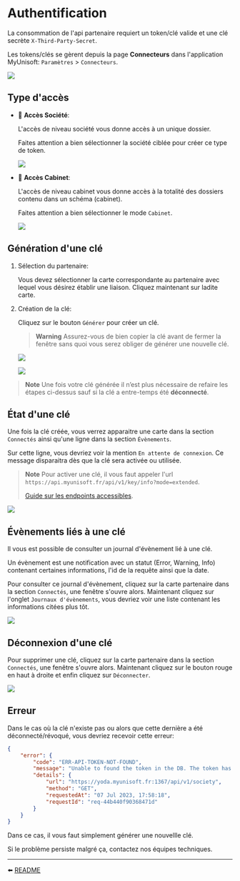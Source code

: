 <span id="readme-top"></span>

# Authentification

La consommation de l'api partenaire requiert un token/clé valide et une clé secrète `X-Third-Party-Secret`.

Les tokens/clés se gèrent depuis la page **Connecteurs** dans l'application MyUnisoft: `Paramètres` > `Connecteurs`.

![](./images/connector_path.png)

## Type d'accès

- 🔸 **Accès Société**:

    L'accès de niveau société vous donne accès à un unique dossier.

    Faites attention a bien sélectionner la société ciblée pour créer ce type de token.

    ![](./images/connector_society.png)

- 🔹 **Accès Cabinet**:

    L'accès de niveau cabinet vous donne accès à la totalité des dossiers contenu dans un schéma (cabinet).

    Faites attention a bien sélectionner le mode `Cabinet`.

    ![](./images/connector_schema.png)

## Génération d'une clé

1. Sélection du partenaire:

    Vous devez sélectionner la carte correspondante au partenaire avec lequel vous désirez établir une liaison. Cliquez maintenant sur ladite carte.

2. Création de la clé:

    Cliquez sur le bouton `Générer` pour créer un clé.

    > **Warning** Assurez-vous de bien copier la clé avant de fermer la fenêtre sans quoi vous serez obliger de générer une nouvelle clé.

    ![](./images/connector_society_card.png)

    ![](./images/connector_society_token.png)


> **Note** Une fois votre clé générée il n’est plus nécessaire de refaire les étapes ci-dessus sauf si la clé a entre-temps été **déconnecté**.

## État d'une clé

Une fois la clé créée, vous verrez apparaitre une carte dans la section `Connectés` ainsi qu'une ligne dans la section `Évènements`.

Sur cette ligne, vous devriez voir la mention `En attente de connexion`. Ce message disparaitra dès que la clé sera activée ou utilisée.

> **Note** Pour activer une clé, il vous faut appeler l'url `https://api.myunisoft.fr/api/v1/key/info?mode=extended`.
>
> [Guide sur les endpoints accessibles](./endpoints/endpoints_accessibles.md).

![](./images/connectors_state.png)

## Évènements liés à une clé

Il vous est possible de consulter un journal d'évènement lié à une clé.

Un évènement est une notification avec un statut (Error, Warning, Info) contenant certaines informations, l'id de la requête ainsi que la date.

Pour consulter ce journal d'évènement, cliquez sur la carte partenaire dans la section `Connectés`, une fenêtre s'ouvre alors. Maintenant cliquez sur l'onglet `Journaux d'évènements`, vous devriez voir une liste contenant les informations citées plus tôt.

![](./images/connectors_event.png)

## Déconnexion d'une clé

Pour supprimer une clé, cliquez sur la carte partenaire dans la section `Connectés`, une fenêtre s'ouvre alors. Maintenant cliquez sur le bouton rouge en haut à droite et enfin cliquez sur `Déconnecter`.

![](./images/connector_delete.png)

## Erreur

Dans le cas où la clé n'existe pas ou alors que cette dernière a été déconnecté/révoqué, vous devriez recevoir cette erreur:

```json
{
    "error": {
        "code": "ERR-API-TOKEN-NOT-FOUND",
        "message": "Unable to found the token in the DB. The token has certainly expired or been revoked.",
        "details": {
            "url": "https://yoda.myunisoft.fr:1367/api/v1/society",
            "method": "GET",
            "requestedAt": "07 Jul 2023, 17:58:18",
            "requestId": "req-44b440f90368471d"
        }
    }
}
```

Dans ce cas, il vous faut simplement générer une nouvellle clé.

Si le problème persiste malgré ça, contactez nos équipes techniques.

---

⬅️ [README](../README.md)
